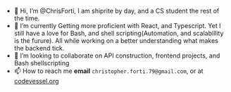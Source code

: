  
- 👋 Hi, I’m @ChrisForti, I am shiprite by day, and a CS student the rest of the time.
- 🌱 I’m currently Getting more proficient with React, and Typescript. Yet I still have a love for Bash, and shell scripting(Automation, and scalabillity is the furure). All while working on a better understanding what makes the backend tick.
- 💞️ I’m looking to collaborate on API construction, frontend projects, and Bash shellscripting
- 📫 How to reach me **email** `christopher.forti.79@gmail.com`, or at
 [codevessel.org](https://codevessel.org)





<!---
ChrisForti/ChrisForti is a ✨ special ✨ repository because its `README.md` (this file) appears on your GitHub profile.
You can click the Preview link to take a look at your changes.
--->
